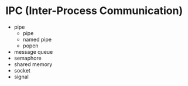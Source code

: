 # IPC (Inter-Process Communication)

- pipe
    - pipe
    - named pipe
    - popen
- message queue
- semaphore
- shared memory
- socket
- signal


